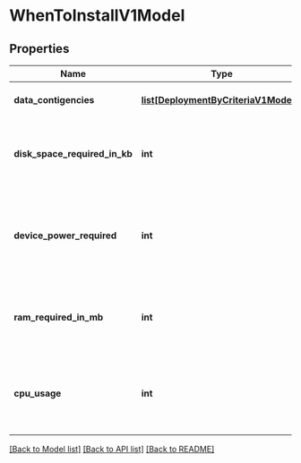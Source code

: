 # WhenToInstallV1Model

## Properties
Name | Type | Description | Notes
------------ | ------------- | ------------- | -------------
**data_contigencies** | [**list[DeploymentByCriteriaV1Model_]**](DeploymentByCriteriaV1Model_.md) | Gets or sets data Contingencies. | [optional] 
**disk_space_required_in_kb** | **int** | Gets or sets the disk space required for installation of the package in KB. | [optional] 
**device_power_required** | **int** | Gets or sets the device power required for installation of the package. Valid range 0 - 100. | [optional] 
**ram_required_in_mb** | **int** | Gets or sets the RAM required for the installation of the page in MB. | [optional] 
**cpu_usage** | **int** | Gets or sets the CPU usage during the package installation process. Valid range 0 - 100. | [optional] 

[[Back to Model list]](../README.md#documentation-for-models) [[Back to API list]](../README.md#documentation-for-api-endpoints) [[Back to README]](../README.md)


